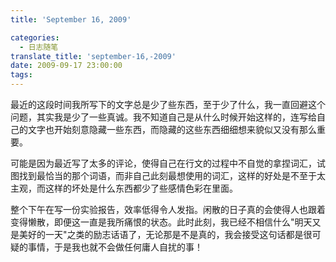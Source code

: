 ```yaml
---
title: 'September 16, 2009'

categories:
  - 日志随笔
translate_title: 'september-16,-2009'
date: 2009-09-17 23:00:00
tags:
---
```


最近的这段时间我所写下的文字总是少了些东西，至于少了什么，我一直回避这个问题，其实我是少了一些真诚。我不知道自己是从什么时候开始这样的，连写给自己的文字也开始刻意隐藏一些东西，而隐藏的这些东西细细想来貌似又没有那么重要。

可能是因为最近写了太多的评论，使得自己在行文的过程中不自觉的拿捏词汇，试图找到最恰当的那个词语，而非自己此刻最想使用的词汇，这样的好处是不至于太主观，而这样的坏处是什么东西都少了些感情色彩在里面。

整个下午在写一份实验报告，效率低得令人发指。闲散的日子真的会使得人也跟着变得懒散，即便这一直是我所痛恨的状态。此时此刻，我已经不相信什么"明天又是美好的一天"之类的励志话语了，无论那是不是真的，我会接受这句话都是很可疑的事情，于是我也就不会做任何庸人自扰的事！
